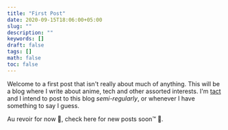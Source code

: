 ```yaml
---
title: "First Post"
date: 2020-09-15T18:06:00+05:00
slug: ""
description: ""
keywords: []
draft: false
tags: []
math: false
toc: false
---
```


Welcome to a first post that isn't really about much of anything. This will be a blog where I write about anime, tech and other assorted interests. I'm [tact](https://twitter.com/tactidact) and I intend to post to this blog *semi-regularly*, or whenever I have something to say I guess.  

<!--more-->    
    
Au revoir for now 👋, check here for new posts soon™ 🤞.